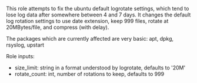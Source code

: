 This role attempts to fix the ubuntu default logrotate settings, which tend to lose log data after
somewhere between 4 and 7 days.  It changes the default log rotation settings to use date
extension, keep 999 files, rotate at 20MBytes/file, and compress (with delay).

The packages which are currently affected are very basic: apt, dpkg, rsyslog, upstart

Role inputs:
- size_limit: string in a format understood by logrotate, defaults to '20M'
- rotate_count: int, number of rotations to keep, defaults to 999
